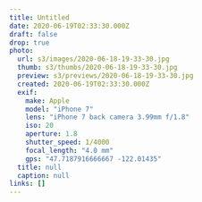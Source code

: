 ```yaml
---
title: Untitled
date: 2020-06-19T02:33:30.000Z
draft: false
drop: true
photo:
  url: s3/images/2020-06-18-19-33-30.jpg
  thumb: s3/thumbs/2020-06-18-19-33-30.jpg
  preview: s3/previews/2020-06-18-19-33-30.jpg
  created: 2020-06-19T02:33:30.000Z
  exif:
    make: Apple
    model: "iPhone 7"
    lens: "iPhone 7 back camera 3.99mm f/1.8"
    iso: 20
    aperture: 1.8
    shutter_speed: 1/4000
    focal_length: "4.0 mm"
    gps: "47.7187916666667 -122.01435"
  title: null
  caption: null
links: []
---
```

